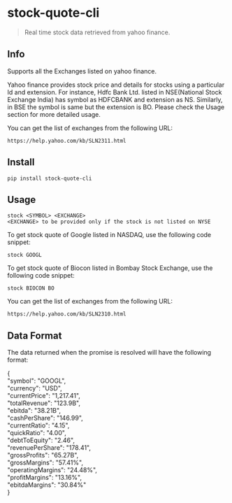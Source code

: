 # stock-quote-cli

> Real time stock data retrieved from yahoo finance.

## Info

Supports all the Exchanges listed on yahoo finance.

Yahoo finance provides stock price and details for stocks using a particular Id and extension. For instance, Hdfc Bank Ltd. listed in NSE(National Stock Exchange India) has symbol as HDFCBANK and extension as NS. Similarly, in BSE the symbol is same but the extension is BO. Please check the Usage section for more detailed usage.

You can get the list of exchanges from the following URL:
```
https://help.yahoo.com/kb/SLN2311.html
```

## Install
```
pip install stock-quote-cli
```
## Usage
```
stock <SYMBOL> <EXCHANGE>
<EXCHANGE> to be provided only if the stock is not listed on NYSE
```

To get stock quote of Google listed in NASDAQ, use the following code snippet:

```
stock GOOGL
```

To get stock quote of Biocon listed in Bombay Stock Exchange, use the following code snippet:

```
stock BIOCON BO
```

You can get the list of exchanges from the following URL:
```
https://help.yahoo.com/kb/SLN2310.html
```


## Data Format
The data returned when the promise is resolved will have the following format:

{  
    "symbol": "GOOGL",  
    "currency": "USD",  
    "currentPrice": "1,217.41",  
    "totalRevenue": "123.9B",  
    "ebitda": "38.21B",  
    "cashPerShare": "146.99",  
    "currentRatio": "4.15",  
    "quickRatio": "4.00",  
    "debtToEquity": "2.46",  
    "revenuePerShare": "178.41",  
    "grossProfits": "65.27B",  
    "grossMargins": "57.41%",  
    "operatingMargins": "24.48%",  
    "profitMargins": "13.16%",  
    "ebitdaMargins": "30.84%"  
}
